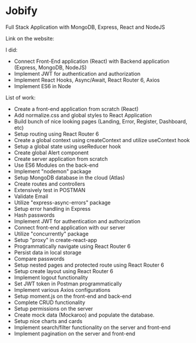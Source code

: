# Jobify

Full Stack Application with MongoDB, Express, React and NodeJS

Link on the website:

I did:
- Connect Front-End application (React) with Backend application (Express, MongoDB, NodeJS)
- Implement JWT for authentication and authorization
- Implement React Hooks, Async/Await, React Router 6, Axios
- Implement ES6 in Node

List of work:
- Create a front-end application from scratch (React)
- Add normalize.css and global styles to React Application
- Build bunch of nice looking pages (Landing, Error, Register, Dashboard, etc)
- Setup routing using React Router 6
- Create a global context using createContext and utilize useContext hook
- Setup a global state using useReducer hook
- Create global Alert component
- Create server application from scratch
- Use ES6 Modules on the back-end
- Implement "nodemon" package
- Setup MongoDB database in the cloud (Atlas)
- Create routes and controllers
- Extensively test in POSTMAN
- Validate Email
- Utilize "express-async-errors" package
- Setup error handling in Express
- Hash passwords
- Implement JWT for authentication and authorization
- Connect front-end application with our server
- Utilize "concurrently" package
- Setup "proxy" in create-react-app
- Programmatically navigate using React Router 6
- Persist data in local storage
- Compare passwords
- Setup nested pages and protected route using React Router 6
- Setup create layout using React Router 6
- Implement logout functionality
- Set JWT token in Postman programmatically
- Implement various Axios configurations
- Setup moment.js on the front-end and back-end
- Complete CRUD functionality
- Setup permissions on the server
- Create mock data (Mockaroo) and populate the database.
- Setup nice charts and cards
- Implement search/filter functionality on the server and front-end
- Implement pagination on the server and front-end

